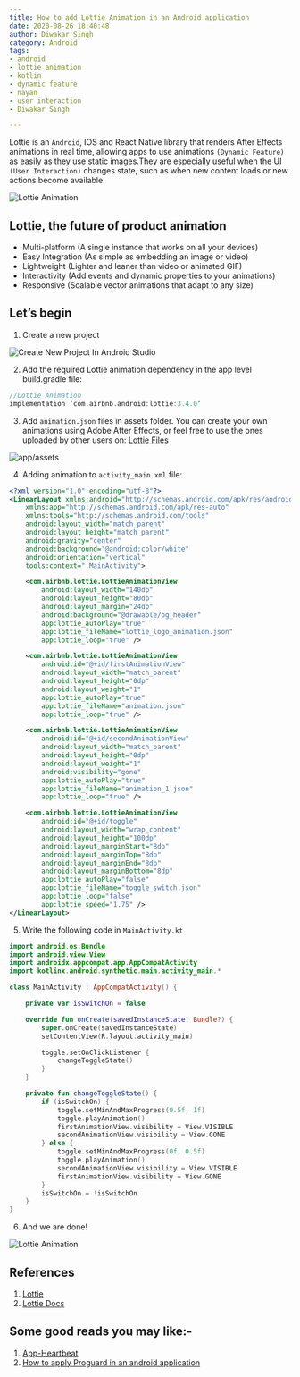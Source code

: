 ```yaml
---
title: How to add Lottie Animation in an Android application
date: 2020-08-26 18:40:48
author: Diwakar Singh
category: Android
tags:
- android
- lottie animation
- kotlin
- dynamic feature
- nayan
- user interaction
- Diwakar Singh

---
```


Lottie is an `Android`, IOS and React Native library that renders After Effects animations in real time, allowing apps to use animations ``(Dynamic Feature)`` as easily as they use static images.They are especially useful when the UI `(User Interaction)` changes state, such as when new content loads or new actions become available.

![Lottie Animation](/blog/Android/How-to-add-Lottie-Animation-in-an-Android-app/image_1.gif)

## Lottie, the future of product animation

- Multi-platform (A single instance that works on all your devices)
- Easy Integration (As simple as embedding an image or video)
- Lightweight (Lighter and leaner than video or animated GIF)
- Interactivity (Add events and dynamic properties to your animations)
- Responsive (Scalable vector animations that adapt to any size)

## Let’s begin

1. Create a new project

![Create New Project In Android Studio](/blog/Android/How-to-add-Lottie-Animation-in-an-Android-app/image_2.jpg)

2. Add the required Lottie animation dependency in the app level build.gradle file:

```gradle
//Lottie Animation
implementation ‘com.airbnb.android:lottie:3.4.0’
```
3. Add `animation.json` files in assets folder. You can create your own animations using Adobe After Effects, or feel free to use the ones uploaded by other users on: [Lottie Files](https://lottiefiles.com/)

![app/assets](/blog/Android/How-to-add-Lottie-Animation-in-an-Android-app/image_3.jpg)

4. Adding animation to `activity_main.xml` file:

```xml
<?xml version="1.0" encoding="utf-8"?>
<LinearLayout xmlns:android="http://schemas.android.com/apk/res/android"
    xmlns:app="http://schemas.android.com/apk/res-auto"
    xmlns:tools="http://schemas.android.com/tools"
    android:layout_width="match_parent"
    android:layout_height="match_parent"
    android:gravity="center"
    android:background="@android:color/white"
    android:orientation="vertical"
    tools:context=".MainActivity">

    <com.airbnb.lottie.LottieAnimationView
        android:layout_width="140dp"
        android:layout_height="80dp"
        android:layout_margin="24dp"
        android:background="@drawable/bg_header"
        app:lottie_autoPlay="true"
        app:lottie_fileName="lottie_logo_animation.json"
        app:lottie_loop="true" />

    <com.airbnb.lottie.LottieAnimationView
        android:id="@+id/firstAnimationView"
        android:layout_width="match_parent"
        android:layout_height="0dp"
        android:layout_weight="1"
        app:lottie_autoPlay="true"
        app:lottie_fileName="animation.json"
        app:lottie_loop="true" />

    <com.airbnb.lottie.LottieAnimationView
        android:id="@+id/secondAnimationView"
        android:layout_width="match_parent"
        android:layout_height="0dp"
        android:layout_weight="1"
        android:visibility="gone"
        app:lottie_autoPlay="true"
        app:lottie_fileName="animation_1.json"
        app:lottie_loop="true" />

    <com.airbnb.lottie.LottieAnimationView
        android:id="@+id/toggle"
        android:layout_width="wrap_content"
        android:layout_height="100dp"
        android:layout_marginStart="8dp"
        android:layout_marginTop="8dp"
        android:layout_marginEnd="8dp"
        android:layout_marginBottom="8dp"
        app:lottie_autoPlay="false"
        app:lottie_fileName="toggle_switch.json"
        app:lottie_loop="false"
        app:lottie_speed="1.75" />
</LinearLayout>
```

5. Write the following code in `MainActivity.kt`

```kotlin
import android.os.Bundle
import android.view.View
import androidx.appcompat.app.AppCompatActivity
import kotlinx.android.synthetic.main.activity_main.*

class MainActivity : AppCompatActivity() {

    private var isSwitchOn = false

    override fun onCreate(savedInstanceState: Bundle?) {
        super.onCreate(savedInstanceState)
        setContentView(R.layout.activity_main)

        toggle.setOnClickListener {
            changeToggleState()
        }
    }

    private fun changeToggleState() {
        if (isSwitchOn) {
            toggle.setMinAndMaxProgress(0.5f, 1f)
            toggle.playAnimation()
            firstAnimationView.visibility = View.VISIBLE
            secondAnimationView.visibility = View.GONE
        } else {
            toggle.setMinAndMaxProgress(0f, 0.5f)
            toggle.playAnimation()
            secondAnimationView.visibility = View.VISIBLE
            firstAnimationView.visibility = View.GONE
        }
        isSwitchOn = !isSwitchOn
    }
}
```
6. And we are done!

![Lottie Animation](/blog/Android/How-to-add-Lottie-Animation-in-an-Android-app/image_4.gif)

## References

1. [Lottie](https://airbnb.design/introducing-lottie/)
2. [Lottie Docs](https://airbnb.io/lottie/#/android)

## Some good reads you may like:-

1. [App-Heartbeat](https://nayan.co/blog/Android/App-Heartbeat/)
2. [How to apply Proguard in an android application](https://nayan.co/blog/Android/Applying-Proguard-in-an-android-application/)
